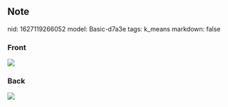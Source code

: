 ## Note
nid: 1627119266052
model: Basic-d7a3e
tags: k_means
markdown: false

### Front
<img src="paste-c30804c339119331647e5df9a1120866dbb58773.jpg">

### Back
<img src="paste-20c376415624bbc5555f28ab315d128197afbf20.jpg">
